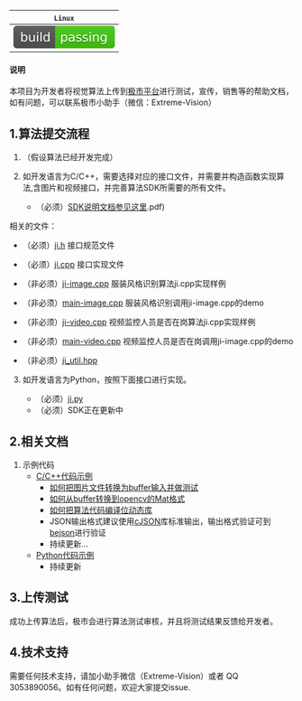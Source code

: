 
| **`Linux`** |
|-------------|
|![Build Status](./img/build_and_pass.svg)|

#### 说明
本项目为开发者将视觉算法上传到[极市平台](http://cvmart.net/)进行测试，宣传，销售等的帮助文档，如有问题，可以联系极市小助手（微信：Extreme-Vision）



## 1.算法提交流程

1. （假设算法已经开发完成）


2. 如开发语言为C/C++，需要选择对应的接口文件，并需要并构造函数实现算法,含图片和视频接口，并完善算法SDK所需要的所有文件。
   
   * （必须）[SDK说明文档参见这里](./【极市】算法SDK说明文档V1.0（C++).pdf)
  
  相关的文件：
   * （必须）[ji.h](./ji.h) 接口规范文件
   * （必须）[ji.cpp](./ji.cpp) 接口实现文件
   
   * （非必须）[ji-image.cpp](./ji-image.cpp) 服装风格识别算法ji.cpp实现样例
   * （非必须）[main-image.cpp](./main-image.cpp) 服装风格识别调用ji-image.cpp的demo
   
   * （非必须）[ji-video.cpp](./ji-video.cpp) 视频监控人员是否在岗算法ji.cpp实现样例
   * （非必须）[main-video.cpp](./main-video.cpp) 视频监控人员是否在岗调用ji-image.cpp的demo
   
   * （非必须）[ji_util.hpp](./ji_util.hpp)
 
    
 3. 如开发语言为Python，按照下面接口进行实现。
		
    * （必须）[ji.py](./ji.py)
    * （必须）SDK正在更新中


## 2.相关文档

1. 示例代码
	* [C/C++代码示例](./sample_c)
		* [如何把图片文件转换为buffer输入并做测试](./sample_c/standard_sample(convert_file_to_buffur)/)
		* [如何从buffer转换到opencv的Mat格式](./sample_c/convert_buffer_to_opencv_mat/)
		* [如何把算法代码编译位动态库](./sample_c/gcc-so.sh)
		* JSON输出格式建议使用[cJSON](https://github.com/DaveGamble/cJSON)库标准输出，输出格式验证可到[bejson](https://www.bejson.com/)进行验证
		* 持续更新...
	* [Python代码示例](./sample_py)
		* 持续更新

## 3.上传测试

成功上传算法后，极市会进行算法测试审核，并且将测试结果反馈给开发者。


## 4.技术支持

需要任何技术支持，请加小助手微信（Extreme-Vision）或者 QQ 3053890056。如有任何问题，欢迎大家提交issue.
